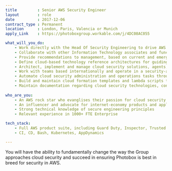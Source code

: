 ```yaml
---
title         : Senior AWS Security Engineer
layout        : role
date          : 2017-12-06
contract_type : Permanent
location      : London, Paris, Valencia or Munich
apply_Link    : https://photoboxgroup.workable.com/j/4DC08AC055

what_will_you_do:
    - Work directly with the Head Of Security Engineering to drive AWS strategy across multiple brands, leveraging open-source tooling
    - Collaborate with other Information Technology associates and functional business teams to build, deliver, and support, effective cloud security technology solutions aligned to global security strategy and compliance
    - Provide recommendations to management, based on current and emerging technologies, on methods to increase security, reduce costs, improve performance and availability, reduce administration time and incident response
    - Define cloud-based technology reference architectures for guiding the development of security as code building blocks
    - Architect, implement and manage cloud security solutions, agents, scanners and logging systems
    - Work with teams based internationally and operate in a security-as-a-service oriented environment
    - Automate cloud security administration and operations tasks through creation and maintenance of scripts and tools, including open-source
    - Build and maintain cloud formation templates and lambda scripts to automate and deploy security-related AWS resources; provide training, mentoring, and best practices to the security team and business
    - Maintain documentation regarding cloud security technologies, configuration and operating procedures
    
who_are_you:
    - An AWS rock star who evanglises their passion for cloud security and cloud-first tech
    - An influencer and advocate for internet-economy products and applications
    - Strong technical knowledge of secure engineering principles
    - Relevant experience in 1000+ FTE Enterprise

tech_stack:
    - Full AWS product suite, including Guard Duty, Inspector, Trusted Advisor
    - CI, CD, Bash, Kubernetes, AppDynamics

---
```

You will have the ability to fundamentally change the way the Group approaches cloud security and succeed in ensuring Photobox is best in breed for security in AWS.
